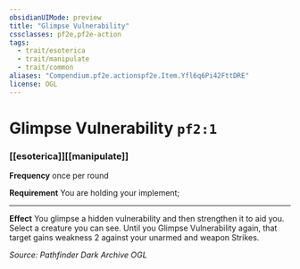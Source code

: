 ```yaml
---
obsidianUIMode: preview
title: "Glimpse Vulnerability"
cssclasses: pf2e,pf2e-action
tags:
  - trait/esoterica
  - trait/manipulate
  - trait/common
aliases: "Compendium.pf2e.actionspf2e.Item.Yfl6q6Pi42FttDRE"
license: OGL
---
```

# Glimpse Vulnerability `pf2:1`

### [[esoterica]][[manipulate]]






**Frequency** once per round

**Requirement** You are holding your implement;

* * *

**Effect** You glimpse a hidden vulnerability and then strengthen it to aid you. Select a creature you can see. Until you Glimpse Vulnerability again, that target gains weakness 2 against your unarmed and weapon Strikes.

*Source: Pathfinder Dark Archive*
*OGL*